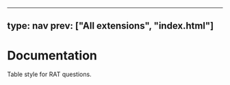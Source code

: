



---
type: nav
prev: ["All extensions", "index.html"]
---





# Documentation

Table style for RAT questions.



